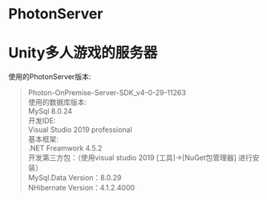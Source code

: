 # PhotonServer
Unity多人游戏的服务器<br>
========================
使用的PhotonServer版本:<br>
  >Photon-OnPremise-Server-SDK_v4-0-29-11263<br>
使用的数据库版本:<br>
  >MySql 8.0.24<br>
开发IDE:<br>
  >Visual Studio 2019 professional<br>
基本框架:<br>
  >.NET Freamwork 4.5.2<br>
开发第三方包：（使用visual studio 2019 [工具]->[NuGet包管理器] 进行安装）<br>
  >MySql.Data Version：8.0.29<br>
  >NHibernate Version：4.1.2.4000<br>
